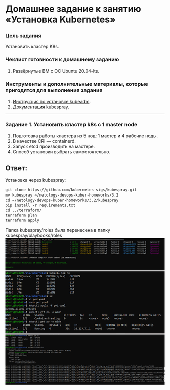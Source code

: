 # Домашнее задание к занятию «Установка Kubernetes»

### Цель задания

Установить кластер K8s.

### Чеклист готовности к домашнему заданию

1. Развёрнутые ВМ с ОС Ubuntu 20.04-lts.


### Инструменты и дополнительные материалы, которые пригодятся для выполнения задания

1. [Инструкция по установке kubeadm](https://kubernetes.io/docs/setup/production-environment/tools/kubeadm/create-cluster-kubeadm/).
2. [Документация kubespray](https://kubespray.io/).

-----

### Задание 1. Установить кластер k8s с 1 master node

1. Подготовка работы кластера из 5 нод: 1 мастер и 4 рабочие ноды.
2. В качестве CRI — containerd.
3. Запуск etcd производить на мастере.
4. Способ установки выбрать самостоятельно.

## Ответ:
Установка через kubespray:
```
git clone https://github.com/kubernetes-sigs/kubespray.git
mv kubespray ~/netology-devops-kuber-homeworks/3.2
cd ~/netology-devops-kuber-homeworks/3.2/kubespray
pip install -r requirements.txt
cd ../terraform/
terraform plan
terraform apply
```
Папка kubespray/roles была перенесена в папку kubespray/playbooks/roles <br />
![Screenshot_1](./img/Screenshot_1.PNG)
![Screenshot_2](./img/Screenshot_2.PNG)
![Screenshot_3](./img/Screenshot_3.PNG)